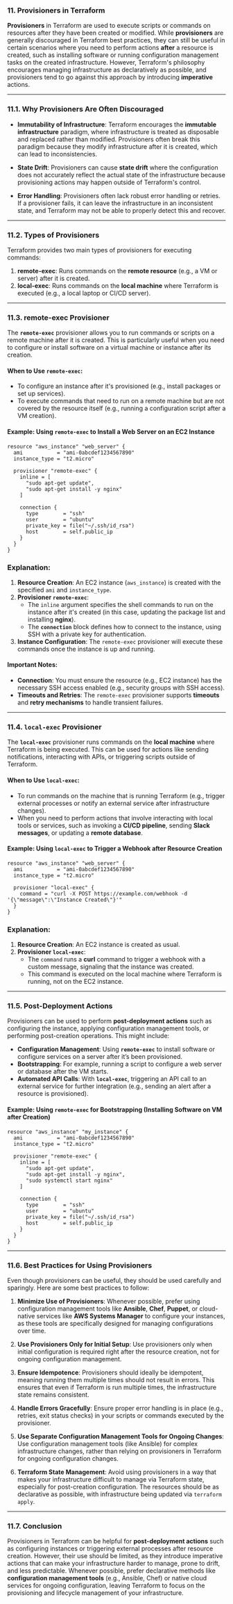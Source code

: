 ### **11. Provisioners in Terraform**

**Provisioners** in Terraform are used to execute scripts or commands on resources after they have been created or modified. While **provisioners** are generally discouraged in Terraform best practices, they can still be useful in certain scenarios where you need to perform actions **after** a resource is created, such as installing software or running configuration management tasks on the created infrastructure. However, Terraform's philosophy encourages managing infrastructure as declaratively as possible, and provisioners tend to go against this approach by introducing **imperative** actions.

---

### **11.1. Why Provisioners Are Often Discouraged**

- **Immutability of Infrastructure**: Terraform encourages the **immutable infrastructure** paradigm, where infrastructure is treated as disposable and replaced rather than modified. Provisioners often break this paradigm because they modify infrastructure after it is created, which can lead to inconsistencies.
  
- **State Drift**: Provisioners can cause **state drift** where the configuration does not accurately reflect the actual state of the infrastructure because provisioning actions may happen outside of Terraform's control.
  
- **Error Handling**: Provisioners often lack robust error handling or retries. If a provisioner fails, it can leave the infrastructure in an inconsistent state, and Terraform may not be able to properly detect this and recover.

---

### **11.2. Types of Provisioners**

Terraform provides two main types of provisioners for executing commands:

1. **remote-exec**: Runs commands on the **remote resource** (e.g., a VM or server) after it is created.
2. **local-exec**: Runs commands on the **local machine** where Terraform is executed (e.g., a local laptop or CI/CD server).

---

### **11.3. **remote-exec** Provisioner**

The **`remote-exec`** provisioner allows you to run commands or scripts on a remote machine after it is created. This is particularly useful when you need to configure or install software on a virtual machine or instance after its creation.

#### **When to Use `remote-exec`**:
- To configure an instance after it's provisioned (e.g., install packages or set up services).
- To execute commands that need to run on a remote machine but are not covered by the resource itself (e.g., running a configuration script after a VM creation).

#### **Example: Using `remote-exec` to Install a Web Server on an EC2 Instance**

```hcl
resource "aws_instance" "web_server" {
  ami           = "ami-0abcdef1234567890"
  instance_type = "t2.micro"
  
  provisioner "remote-exec" {
    inline = [
      "sudo apt-get update",
      "sudo apt-get install -y nginx"
    ]
    
    connection {
      type        = "ssh"
      user        = "ubuntu"
      private_key = file("~/.ssh/id_rsa")
      host        = self.public_ip
    }
  }
}
```

### Explanation:
1. **Resource Creation**: An EC2 instance (`aws_instance`) is created with the specified `ami` and `instance_type`.
2. **Provisioner `remote-exec`**:
   - The `inline` argument specifies the shell commands to run on the instance after it's created (in this case, updating the package list and installing **nginx**).
   - The **`connection`** block defines how to connect to the instance, using SSH with a private key for authentication.
3. **Instance Configuration**: The `remote-exec` provisioner will execute these commands once the instance is up and running.

#### **Important Notes**:
- **Connection**: You must ensure the resource (e.g., EC2 instance) has the necessary SSH access enabled (e.g., security groups with SSH access).
- **Timeouts and Retries**: The `remote-exec` provisioner supports **timeouts** and **retry mechanisms** to handle transient failures.

---

### **11.4. `local-exec` Provisioner**

The **`local-exec`** provisioner runs commands on the **local machine** where Terraform is being executed. This can be used for actions like sending notifications, interacting with APIs, or triggering scripts outside of Terraform.

#### **When to Use `local-exec`**:
- To run commands on the machine that is running Terraform (e.g., trigger external processes or notify an external service after infrastructure changes).
- When you need to perform actions that involve interacting with local tools or services, such as invoking a **CI/CD pipeline**, sending **Slack messages**, or updating a **remote database**.

#### **Example: Using `local-exec` to Trigger a Webhook after Resource Creation**

```hcl
resource "aws_instance" "web_server" {
  ami           = "ami-0abcdef1234567890"
  instance_type = "t2.micro"
  
  provisioner "local-exec" {
    command = "curl -X POST https://example.com/webhook -d '{\"message\":\"Instance Created\"}'"
  }
}
```

### Explanation:
1. **Resource Creation**: An EC2 instance is created as usual.
2. **Provisioner `local-exec`**:
   - The `command` runs a **curl** command to trigger a webhook with a custom message, signaling that the instance was created.
   - This command is executed on the local machine where Terraform is running, not on the EC2 instance.

---

### **11.5. Post-Deployment Actions**

Provisioners can be used to perform **post-deployment actions** such as configuring the instance, applying configuration management tools, or performing post-creation operations. This might include:

- **Configuration Management**: Using **`remote-exec`** to install software or configure services on a server after it’s been provisioned.
- **Bootstrapping**: For example, running a script to configure a web server or database after the VM starts.
- **Automated API Calls**: With **`local-exec`**, triggering an API call to an external service for further integration (e.g., sending an alert after a resource is provisioned).

#### **Example: Using `remote-exec` for Bootstrapping** (Installing Software on VM after Creation)

```hcl
resource "aws_instance" "my_instance" {
  ami           = "ami-0abcdef1234567890"
  instance_type = "t2.micro"
  
  provisioner "remote-exec" {
    inline = [
      "sudo apt-get update",
      "sudo apt-get install -y nginx",
      "sudo systemctl start nginx"
    ]
    
    connection {
      type        = "ssh"
      user        = "ubuntu"
      private_key = file("~/.ssh/id_rsa")
      host        = self.public_ip
    }
  }
}
```

---

### **11.6. Best Practices for Using Provisioners**

Even though provisioners can be useful, they should be used carefully and sparingly. Here are some best practices to follow:

1. **Minimize Use of Provisioners**: Whenever possible, prefer using configuration management tools like **Ansible**, **Chef**, **Puppet**, or cloud-native services like **AWS Systems Manager** to configure your instances, as these tools are specifically designed for managing configurations over time.
   
2. **Use Provisioners Only for Initial Setup**: Use provisioners only when initial configuration is required right after the resource creation, not for ongoing configuration management.
   
3. **Ensure Idempotence**: Provisioners should ideally be idempotent, meaning running them multiple times should not result in errors. This ensures that even if Terraform is run multiple times, the infrastructure state remains consistent.
   
4. **Handle Errors Gracefully**: Ensure proper error handling is in place (e.g., retries, exit status checks) in your scripts or commands executed by the provisioner.
   
5. **Use Separate Configuration Management Tools for Ongoing Changes**: Use configuration management tools (like Ansible) for complex infrastructure changes, rather than relying on provisioners in Terraform for ongoing configuration changes.

6. **Terraform State Management**: Avoid using provisioners in a way that makes your infrastructure difficult to manage via Terraform state, especially for post-creation configuration. The resources should be as declarative as possible, with infrastructure being updated via `terraform apply`.

---

### **11.7. Conclusion**

Provisioners in Terraform can be helpful for **post-deployment actions** such as configuring instances or triggering external processes after resource creation. However, their use should be limited, as they introduce imperative actions that can make your infrastructure harder to manage, prone to drift, and less predictable. Whenever possible, prefer declarative methods like **configuration management tools** (e.g., Ansible, Chef) or native cloud services for ongoing configuration, leaving Terraform to focus on the provisioning and lifecycle management of your infrastructure.